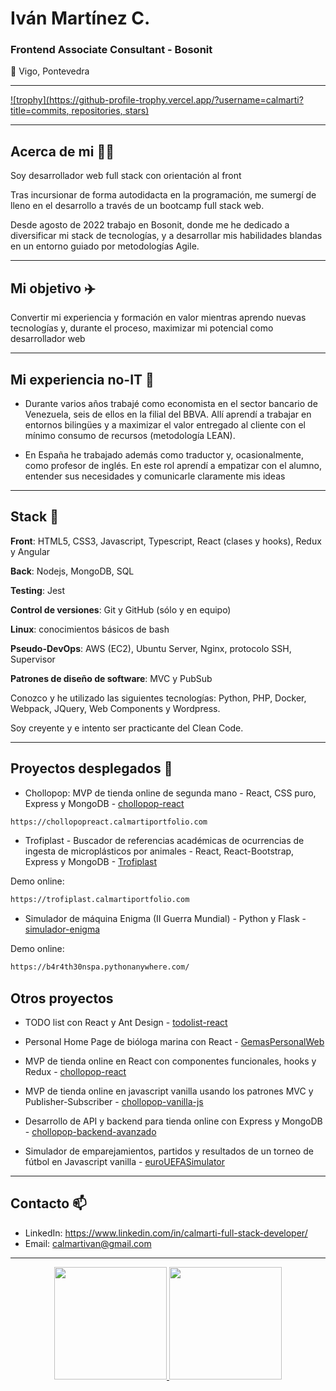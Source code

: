 # Iván Martínez C.  
### Frontend Associate Consultant - Bosonit

 :house_with_garden: Vigo, Pontevedra
 
<!-- :trolleybus: Disponibilidad inmediata para cambiar de ciudad :heavy_check_mark: -->

---

[![trophy](https://github-profile-trophy.vercel.app/?username=calmarti?title=commits, repositories, stars)](https://github.com/ryo-ma/github-profile-trophy)

---

## Acerca de mi :raising_hand_man:
Soy desarrollador web full stack con orientación al front

Tras incursionar de forma autodidacta en la programación, me sumergí de lleno en el desarrollo a través de un bootcamp full stack web. 

Desde agosto de 2022 trabajo en Bosonit, donde me he dedicado a diversificar mi stack de tecnologías, y a desarrollar mis habilidades blandas en un entorno guiado por metodologías Agile. 

---

## Mi objetivo :airplane:
Convertir mi experiencia y formación en valor mientras aprendo nuevas tecnologías y, durante el proceso, maximizar mi potencial como desarrollador web


---

## Mi experiencia no-IT :bank:

- Durante varios años trabajé como economista en el sector bancario de Venezuela, seis de ellos en la filial del BBVA. 
Allí aprendí a trabajar en entornos bilingües y a maximizar el valor entregado al cliente con el mínimo consumo de recursos 
(metodología LEAN). 

- En España he trabajado además como traductor y, ocasionalmente, como profesor de inglés. En este rol aprendí a empatizar con el alumno, entender sus necesidades y comunicarle claramente mis ideas

---

## Stack :martial_arts_uniform:

**Front**: HTML5, CSS3, Javascript, Typescript, React (clases y hooks), Redux y Angular

**Back**: Nodejs, MongoDB, SQL

**Testing**: Jest

**Control de versiones**: Git y GitHub (sólo y en equipo)

**Linux**: conocimientos básicos de bash

**Pseudo-DevOps**: AWS (EC2), Ubuntu Server, Nginx, protocolo SSH, Supervisor  

**Patrones de diseño de software**: MVC y PubSub

Conozco y he utilizado las siguientes tecnologías:  Python, PHP, Docker, Webpack, JQuery, Web Components y Wordpress.

Soy creyente y e intento ser practicante del Clean Code. 

---

## Proyectos desplegados :mega: 

- Chollopop: MVP de tienda online de segunda mano - React, CSS puro, Express y MongoDB - [chollopop-react](https://github.com/calmarti/chollopop-react)

```sh
https://chollopopreact.calmartiportfolio.com
```

- Trofiplast - Buscador de referencias académicas de ocurrencias de ingesta de microplásticos por animales - React, React-Bootstrap, Express y MongoDB - [Trofiplast](https://github.com/calmarti/trofiplast-frontend)

Demo online:
```sh
https://trofiplast.calmartiportfolio.com
```

- Simulador de máquina Enigma (II Guerra Mundial) - Python y Flask  - [simulador-enigma](https://github.com/calmarti/Enigma-flask)

Demo online:
```sh
https://b4r4th30nspa.pythonanywhere.com/
```


## Otros proyectos

- TODO list con React y Ant Design  - [todolist-react](https://github.com/calmarti/todolist-react)

- Personal Home Page de bióloga marina con React  - [GemasPersonalWeb](https://github.com/calmarti/GemasPersonalWeb)

- MVP de tienda online en React con componentes funcionales, hooks y Redux - [chollopop-react](https://github.com/calmarti/chollopop-react-redux)

- MVP de tienda online en javascript vanilla usando los patrones MVC y Publisher-Subscriber  - [chollopop-vanilla-js](https://github.com/calmarti/chollopop-vanilla-js)

- Desarrollo de API y backend para tienda online con Express y MongoDB  -  [chollopop-backend-avanzado](https://github.com/calmarti/chollopop-backend-avanzado)

- Simulador de emparejamientos, partidos y resultados de un torneo de fútbol en Javascript vanilla - [euroUEFASimulator](https://github.com/calmarti/euroUEFASimulator)


---

## Contacto  📫
- LinkedIn: https://www.linkedin.com/in/calmarti-full-stack-developer/
- Email: calmartivan@gmail.com

---

<!--**calmarti/calmarti** is a ✨ _special_ ✨ repository because its `README.md` (this file) appears on your GitHub profile.-->

<p align="center">
<a href="https://github.com/[calmarti]">
  <img height="180em" src="https://github-readme-stats-eight-theta.vercel.app/api?username=calmarti&show_icons=true&theme=algolia&include_all_commits=true&count_private=true"/>
  <img height="180em" src="https://github-readme-stats-eight-theta.vercel.app/api/top-langs/?username=calmarti&layout=compact&langs_count=8&theme=algolia"/>
</a>
</p>
